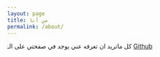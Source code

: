 ```yaml
---
layout: page
title: من أنا
permalink: /about/
---
```


كل ماتريد ان تعرفه عني يوجد في صفحتي على الـ   [Github](https://isultane.github.io/)
